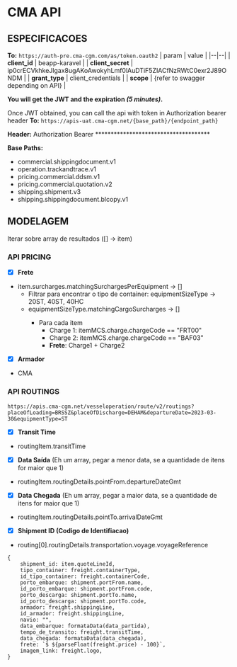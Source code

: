 # CMA API

## **ESPECIFICACOES**

**To:** `https://auth-pre.cma-cgm.com/as/token.oauth2`
| param | value |
|--|--|
| **client_id** | beapp-karavel |
| **client_secret** | ip0crECVkhkeJlgax8ugAKoAwokyhLmf0lAuDTiF5ZIACfNzRWtC0exr2J89ONDM |
| **grant_type** | client_credentials |
| **scope** | {refer to swagger depending on API} |

**You will get the JWT and the expiration *(5 minutes)*.**

Once JWT obtained, you can call the api with token in Authorization bearer header
**To:** `https://apis-uat.cma-cgm.net/{base_path}/{endpoint_path}`

**Header:** Authorization Bearer *************************************

**Base Paths:** 
 - commercial.shippingdocument.v1
 - operation.trackandtrace.v1
 - pricing.commercial.ddsm.v1
 - pricing.commercial.quotation.v2
 - shipping.shipment.v3
 - shipping.shippingdocument.blcopy.v1

## **MODELAGEM**

Iterar sobre array de resultados ([] -> item)

### API PRICING

- [x] **Frete**

- item.surcharges.matchingSurchargesPerEquipment -> []
    - Filtrar para encontrar o tipo de container:
    equipmentSizeType -> 20ST, 40ST, 40HC
    - equipmentSizeType<Tipo de Container>.matchingCargoSurcharges -> []
        - Para cada item
            - Charge 1: itemMCS.charge.chargeCode == "FRT00"
            - Charge 2: itemMCS.charge.chargeCode == "BAF03"
            - **Frete**: Charge1 + Charge2

- [x] **Armador**
- CMA

### API ROUTINGS
```
https://apis.cma-cgm.net/vesseloperation/route/v2/routings?placeOfLoading=BRSSZ&placeOfDischarge=DEHAM&departureDate=2023-03-30&equipmentType=ST
```
- [x] **Transit Time**
- routingItem.transitTime
  
- [x] **Data Saída** (Eh um array, pegar a menor data, se a quantidade de itens for maior que 1)
- routingItem.routingDetails.pointFrom.departureDateGmt

- [x] **Data Chegada** (Eh um array, pegar a maior data, se a quantidade de itens for maior que 1)
- routingItem.routingDetails.pointTo.arrivalDateGmt

- [x] **Shipment ID (Codigo de Identifiacao)**
- routing[0].routingDetails.transportation.voyage.voyageReference
```
{
    shipment_id: item.quoteLineId,
    tipo_container: freight.containerType,
    id_tipo_container: freight.containerCode,
    porto_embarque: shipment.portFrom.name,
    id_porto_embarque: shipment.portFrom.code,
    porto_descarga: shipment.portTo.name,
    id_porto_descarga: shipment.portTo.code,
    armador: freight.shippingLine,
    id_armador: freight.shippingLine,
    navio: "",
    data_embarque: formataData(data_partida),
    tempo_de_transito: freight.transitTime,
    data_chegada: formataData(data_chegada),
    frete: `$ ${parseFloat(freight.price) - 100}`,
    imagem_link: freight.logo,
}
```
